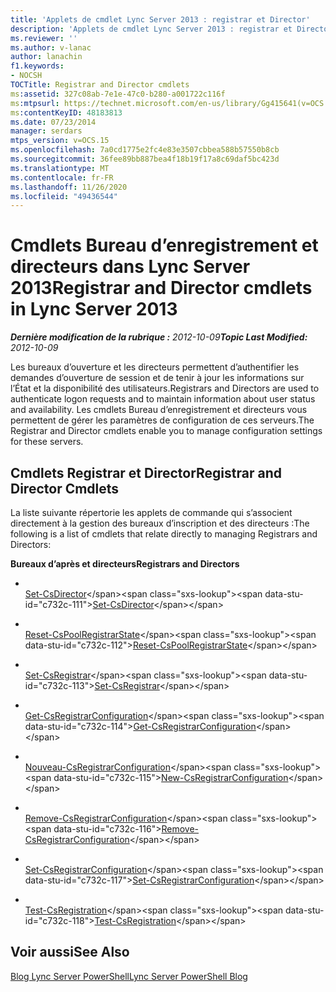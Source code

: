 ```yaml
---
title: 'Applets de cmdlet Lync Server 2013 : registrar et Director'
description: 'Applets de cmdlet Lync Server 2013 : registrar et Director.'
ms.reviewer: ''
ms.author: v-lanac
author: lanachin
f1.keywords:
- NOCSH
TOCTitle: Registrar and Director cmdlets
ms:assetid: 327c08ab-7e1e-47c0-b280-a001722c116f
ms:mtpsurl: https://technet.microsoft.com/en-us/library/Gg415641(v=OCS.15)
ms:contentKeyID: 48183813
ms.date: 07/23/2014
manager: serdars
mtps_version: v=OCS.15
ms.openlocfilehash: 7a0cd1775e2fc4e83e3507cbbea588b57550b8cb
ms.sourcegitcommit: 36fee89bb887bea4f18b19f17a8c69daf5bc423d
ms.translationtype: MT
ms.contentlocale: fr-FR
ms.lasthandoff: 11/26/2020
ms.locfileid: "49436544"
---
```

# <a name="registrar-and-director-cmdlets-in-lync-server-2013"></a><span data-ttu-id="c732c-103">Cmdlets Bureau d’enregistrement et directeurs dans Lync Server 2013</span><span class="sxs-lookup"><span data-stu-id="c732c-103">Registrar and Director cmdlets in Lync Server 2013</span></span>

<div data-xmlns="http://www.w3.org/1999/xhtml">

<div class="topic" data-xmlns="http://www.w3.org/1999/xhtml" data-msxsl="urn:schemas-microsoft-com:xslt" data-cs="https://msdn.microsoft.com/">

<div data-asp="https://msdn2.microsoft.com/asp">



</div>

<div id="mainSection">

<div id="mainBody"><span data-ttu-id="c732c-104">

<span> </span></span><span class="sxs-lookup"><span data-stu-id="c732c-104">

<span> </span></span></span>

<span data-ttu-id="c732c-105">_**Dernière modification de la rubrique :** 2012-10-09_</span><span class="sxs-lookup"><span data-stu-id="c732c-105">_**Topic Last Modified:** 2012-10-09_</span></span>

<span data-ttu-id="c732c-106">Les bureaux d’ouverture et les directeurs permettent d’authentifier les demandes d’ouverture de session et de tenir à jour les informations sur l’État et la disponibilité des utilisateurs.</span><span class="sxs-lookup"><span data-stu-id="c732c-106">Registrars and Directors are used to authenticate logon requests and to maintain information about user status and availability.</span></span> <span data-ttu-id="c732c-107">Les cmdlets Bureau d’enregistrement et directeurs vous permettent de gérer les paramètres de configuration de ces serveurs.</span><span class="sxs-lookup"><span data-stu-id="c732c-107">The Registrar and Director cmdlets enable you to manage configuration settings for these servers.</span></span>

<div>

## <a name="registrar-and-director-cmdlets"></a><span data-ttu-id="c732c-108">Cmdlets Registrar et Director</span><span class="sxs-lookup"><span data-stu-id="c732c-108">Registrar and Director Cmdlets</span></span>

<span data-ttu-id="c732c-109">La liste suivante répertorie les applets de commande qui s’associent directement à la gestion des bureaux d’inscription et des directeurs :</span><span class="sxs-lookup"><span data-stu-id="c732c-109">The following is a list of cmdlets that relate directly to managing Registrars and Directors:</span></span>

<span data-ttu-id="c732c-110">**Bureaux d’après et directeurs**</span><span class="sxs-lookup"><span data-stu-id="c732c-110">**Registrars and Directors**</span></span>

  - <span></span>  
    <span data-ttu-id="c732c-111">[Set-CsDirector](https://technet.microsoft.com/library/Gg398565(v=OCS.15))</span><span class="sxs-lookup"><span data-stu-id="c732c-111">[Set-CsDirector](https://technet.microsoft.com/library/Gg398565(v=OCS.15))</span></span>

<!-- end list -->

  - <span></span>  
    <span data-ttu-id="c732c-112">[Reset-CsPoolRegistrarState](https://technet.microsoft.com/library/JJ619172(v=OCS.15))</span><span class="sxs-lookup"><span data-stu-id="c732c-112">[Reset-CsPoolRegistrarState](https://technet.microsoft.com/library/JJ619172(v=OCS.15))</span></span>

<!-- end list -->

  - <span></span>  
    <span data-ttu-id="c732c-113">[Set-CsRegistrar](https://technet.microsoft.com/library/Gg398993(v=OCS.15))</span><span class="sxs-lookup"><span data-stu-id="c732c-113">[Set-CsRegistrar](https://technet.microsoft.com/library/Gg398993(v=OCS.15))</span></span>

<!-- end list -->

  - <span></span>  
    <span data-ttu-id="c732c-114">[Get-CsRegistrarConfiguration](https://technet.microsoft.com/library/Gg398483(v=OCS.15))</span><span class="sxs-lookup"><span data-stu-id="c732c-114">[Get-CsRegistrarConfiguration](https://technet.microsoft.com/library/Gg398483(v=OCS.15))</span></span>

  - <span></span>  
    <span data-ttu-id="c732c-115">[Nouveau-CsRegistrarConfiguration](https://technet.microsoft.com/library/Gg425893(v=OCS.15))</span><span class="sxs-lookup"><span data-stu-id="c732c-115">[New-CsRegistrarConfiguration](https://technet.microsoft.com/library/Gg425893(v=OCS.15))</span></span>

  - <span></span>  
    <span data-ttu-id="c732c-116">[Remove-CsRegistrarConfiguration](https://technet.microsoft.com/library/Gg398482(v=OCS.15))</span><span class="sxs-lookup"><span data-stu-id="c732c-116">[Remove-CsRegistrarConfiguration](https://technet.microsoft.com/library/Gg398482(v=OCS.15))</span></span>

  - <span></span>  
    <span data-ttu-id="c732c-117">[Set-CsRegistrarConfiguration](https://technet.microsoft.com/library/Gg398764(v=OCS.15))</span><span class="sxs-lookup"><span data-stu-id="c732c-117">[Set-CsRegistrarConfiguration](https://technet.microsoft.com/library/Gg398764(v=OCS.15))</span></span>

<!-- end list -->

  - <span></span>  
    <span data-ttu-id="c732c-118">[Test-CsRegistration](https://technet.microsoft.com/library/Gg412737(v=OCS.15))</span><span class="sxs-lookup"><span data-stu-id="c732c-118">[Test-CsRegistration](https://technet.microsoft.com/library/Gg412737(v=OCS.15))</span></span>

</div>

<div>

## <a name="see-also"></a><span data-ttu-id="c732c-119">Voir aussi</span><span class="sxs-lookup"><span data-stu-id="c732c-119">See Also</span></span>


[<span data-ttu-id="c732c-120">Blog Lync Server PowerShell</span><span class="sxs-lookup"><span data-stu-id="c732c-120">Lync Server PowerShell Blog</span></span>](https://go.microsoft.com/fwlink/p/?linkid=203150)  
  

<span data-ttu-id="c732c-121"></div>

</div>

<span> </span>

</div>

</div>

</span><span class="sxs-lookup"><span data-stu-id="c732c-121"></div>

</div>

<span> </span>

</div>

</div>

</span></span></div>

